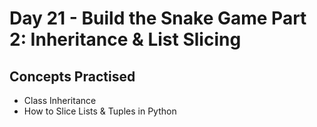 # Day 21 - Build the Snake Game Part 2: Inheritance & List Slicing
## Concepts Practised
- Class Inheritance
- How to Slice Lists & Tuples in Python
